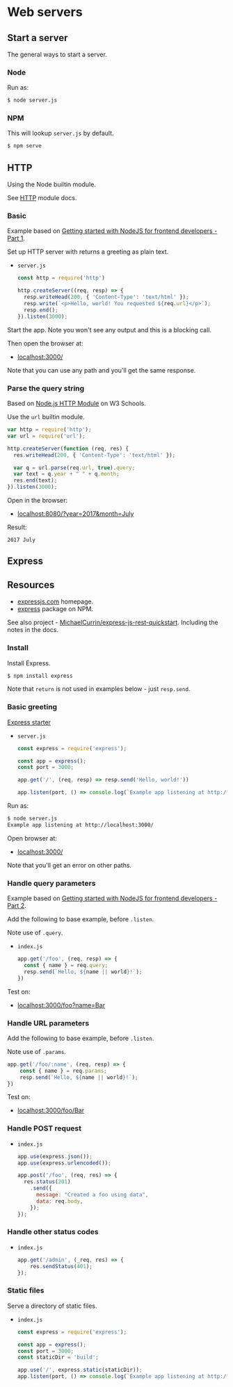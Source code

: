 # Web servers


## Start a server

The general ways to start a server.

### Node

Run as:

```sh
$ node server.js
```

### NPM

This will lookup `server.js` by default.

```sh
$ npm serve
```


## HTTP

Using the Node builtin module.

See [HTTP](https://nodejs.org/api/http.html) module docs.

### Basic

Example based on [Getting started with NodeJS for frontend developers - Part 1](https://www.youtube.com/watch?v=F3eiqoNTniY&t=41s).

Set up HTTP server with returns a greeting as plain text.

- `server.js`
    ```javascript
    const http = require('http')

    http.createServer((req, resp) => {
      resp.writeHead(200, { 'Content-Type': 'text/html' });
      resp.write(`<p>Hello, world! You requested ${req.url}</p>`);
      resp.end();
    }).listen(3000);
    ```

Start the app. Note you won't see any output and this is a blocking call.

Then open the browser at:

- [localhost:3000/](http://localhost:3000/)

Note that you can use any path and you'll get the same response.

### Parse the query string

Based on [Node.js HTTP Module](https://www.w3schools.com/nodejs/nodejs_http.asp) on W3 Schools.

Use the `url` builtin module.

```javascript
var http = require('http');
var url = require('url');

http.createServer(function (req, res) {
  res.writeHead(200, { 'Content-Type': 'text/html' });

  var q = url.parse(req.url, true).query;
  var text = q.year + " " + q.month;
  res.end(text);
}).listen(3000);
```

Open in the browser:

-  [localhost:8080/?year=2017&month=July](http://localhost:8080/?year=2017&month=July)

Result:

```
2017 July
```


## Express

## Resources

- [expressjs.com](https://expressjs.com/) homepage.
- [express](https://www.npmjs.com/package/express) package on NPM.

See also project - [MichaelCurrin/express-js-rest-quickstart](https://github.com/MichaelCurrin/express-js-rest-quickstart). Including the notes in the docs.

### Install

Install Express.

```sh
$ npm install express
```

Note that `return` is not used in examples below - just `resp.send`.

### Basic greeting

[Express starter](https://expressjs.com/en/starter/hello-world.html)

- `server.js`
    ```javascript
    const express = require('express');

    const app = express();
    const port = 3000;

    app.get('/', (req, resp) => resp.send('Hello, world!'))

    app.listen(port, () => console.log(`Example app listening at http://localhost:${port}/`))
    ```

Run as:

```sh
$ node server.js
Example app listening at http://localhost:3000/
```

Open browser at:

- [localhost:3000/](http://localhost:3000/)

Note that you'll get an error on other paths.


### Handle query parameters

Example based on [Getting started with NodeJS for frontend developers - Part 2](https://www.youtube.com/watch?v=HL7J3GT5v14).


Add the following to base example, before `.listen`.

Note use of `.query`.

- `index.js`
    ```javascript
    app.get('/foo', (req, resp) => {
      const { name } = req.query;
      resp.send(`Hello, ${name || world}!`);
    })
    ```

Test on:

- [localhost:3000/foo?name=Bar](http://localhost:3000/foo?name=Bar)


### Handle URL parameters

Add the following to base example, before `.listen`.

Note use of `.params`.

```javascript
app.get('/foo/:name', (req, resp) => {
    const { name } = req.params;
    resp.send(`Hello, ${name || world}!`);
})
```

Test on:

- [localhost:3000/foo/Bar](http://localhost:3000/foo/Bar)


### Handle POST request

- `index.js`
    ```javascript
    app.use(express.json());
    app.use(express.urlencoded());

    app.post('/foo', (req, res) => {
      res.status(201)
        .send({
          message: "Created a foo using data",
          data: req.body,
        });
    });
    ```

### Handle other status codes

- `index.js`
    ```javascript
    app.get('/admin', (_req, res) => {
        res.sendStatus(401);
    });
    ```

### Static files

Serve a directory of static files.

- `index.js`
    ```javascript
    const express = require('express');

    const app = express();
    const port = 3000;
    const staticDir = 'build';

    app.use('/', express.static(staticDir));
    app.listen(port, () => console.log(`Example app listening at http://localhost:${port}/`));
    ```
